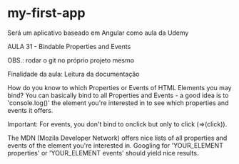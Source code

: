# my-first-app
Será um aplicativo baseado em Angular como aula da Udemy

AULA 31 - Bindable Properties and Events

OBS.: rodar o git no próprio projeto mesmo

Finalidade da aula:
Leitura da documentação

How do you know to which Properties or Events of HTML Elements you may bind? You can basically bind to all Properties and Events - a good idea is to 'console.log()' the element you're interested in to see which properties and events it offers.

Important: For events, you don't bind to onclick but only to click 
(=>(click)).

The MDN (Mozila Developer Network) offers nice lists of all properties and events of the element you're interested in. Googling for 'YOUR_ELEMENT properties' or 'YOUR_ELEMENT events' should yield nice results.